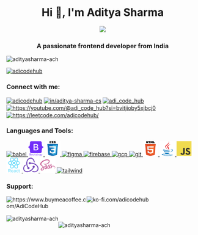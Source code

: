 <h1 align="center">Hi 👋, I'm Aditya Sharma</h1>
<div align="center"> <img src="https://github.com/adityasharma-ach/adityasharma-ach/edit/main/aditya-banner"></div>
<h3 align="center">A passionate frontend developer from India</h3>

<p align="left"> <img src="https://komarev.com/ghpvc/?username=adityasharma-ach&label=Profile%20views&color=0e75b6&style=flat" alt="adityasharma-ach" /> </p>

<p align="left"> <a href="https://twitter.com/adicodehub" target="blank"><img src="https://img.shields.io/twitter/follow/adicodehub?logo=twitter&style=for-the-badge" alt="adicodehub" /></a> </p>

<h3 align="left">Connect with me:</h3>
<p align="left">
<a href="https://twitter.com/adicodehub" target="blank"><img align="center" src="https://raw.githubusercontent.com/rahuldkjain/github-profile-readme-generator/master/src/images/icons/Social/twitter.svg" alt="adicodehub" height="30" width="40" /></a>
<a href="https://linkedin.com/in/in/aditya-sharma-cs" target="blank"><img align="center" src="https://raw.githubusercontent.com/rahuldkjain/github-profile-readme-generator/master/src/images/icons/Social/linked-in-alt.svg" alt="in/aditya-sharma-cs" height="30" width="40" /></a>
<a href="https://instagram.com/adi_code_hub" target="blank"><img align="center" src="https://raw.githubusercontent.com/rahuldkjain/github-profile-readme-generator/master/src/images/icons/Social/instagram.svg" alt="adi_code_hub" height="30" width="40" /></a>
<a href="https://www.youtube.com/c/https://youtube.com/@adi_code_hub?si=bvitjioby5xjbcj0" target="blank"><img align="center" src="https://raw.githubusercontent.com/rahuldkjain/github-profile-readme-generator/master/src/images/icons/Social/youtube.svg" alt="https://youtube.com/@adi_code_hub?si=bvitjioby5xjbcj0" height="30" width="40" /></a>
<a href="https://www.leetcode.com/https://leetcode.com/adicodehub/" target="blank"><img align="center" src="https://raw.githubusercontent.com/rahuldkjain/github-profile-readme-generator/master/src/images/icons/Social/leet-code.svg" alt="https://leetcode.com/adicodehub/" height="30" width="40" /></a>
</p>

<h3 align="left">Languages and Tools:</h3>
<p align="left"> <a href="https://babeljs.io/" target="_blank" rel="noreferrer"> <img src="https://www.vectorlogo.zone/logos/babeljs/babeljs-icon.svg" alt="babel" width="40" height="40"/> </a> <a href="https://getbootstrap.com" target="_blank" rel="noreferrer"> <img src="https://raw.githubusercontent.com/devicons/devicon/master/icons/bootstrap/bootstrap-plain-wordmark.svg" alt="bootstrap" width="40" height="40"/> </a> <a href="https://www.w3schools.com/css/" target="_blank" rel="noreferrer"> <img src="https://raw.githubusercontent.com/devicons/devicon/master/icons/css3/css3-original-wordmark.svg" alt="css3" width="40" height="40"/> </a> <a href="https://www.figma.com/" target="_blank" rel="noreferrer"> <img src="https://www.vectorlogo.zone/logos/figma/figma-icon.svg" alt="figma" width="40" height="40"/> </a> <a href="https://firebase.google.com/" target="_blank" rel="noreferrer"> <img src="https://www.vectorlogo.zone/logos/firebase/firebase-icon.svg" alt="firebase" width="40" height="40"/> </a> <a href="https://cloud.google.com" target="_blank" rel="noreferrer"> <img src="https://www.vectorlogo.zone/logos/google_cloud/google_cloud-icon.svg" alt="gcp" width="40" height="40"/> </a> <a href="https://git-scm.com/" target="_blank" rel="noreferrer"> <img src="https://www.vectorlogo.zone/logos/git-scm/git-scm-icon.svg" alt="git" width="40" height="40"/> </a> <a href="https://www.w3.org/html/" target="_blank" rel="noreferrer"> <img src="https://raw.githubusercontent.com/devicons/devicon/master/icons/html5/html5-original-wordmark.svg" alt="html5" width="40" height="40"/> </a> <a href="https://www.java.com" target="_blank" rel="noreferrer"> <img src="https://raw.githubusercontent.com/devicons/devicon/master/icons/java/java-original.svg" alt="java" width="40" height="40"/> </a> <a href="https://developer.mozilla.org/en-US/docs/Web/JavaScript" target="_blank" rel="noreferrer"> <img src="https://raw.githubusercontent.com/devicons/devicon/master/icons/javascript/javascript-original.svg" alt="javascript" width="40" height="40"/> </a> <a href="https://reactjs.org/" target="_blank" rel="noreferrer"> <img src="https://raw.githubusercontent.com/devicons/devicon/master/icons/react/react-original-wordmark.svg" alt="react" width="40" height="40"/> </a> <a href="https://redux.js.org" target="_blank" rel="noreferrer"> <img src="https://raw.githubusercontent.com/devicons/devicon/master/icons/redux/redux-original.svg" alt="redux" width="40" height="40"/> </a> <a href="https://sass-lang.com" target="_blank" rel="noreferrer"> <img src="https://raw.githubusercontent.com/devicons/devicon/master/icons/sass/sass-original.svg" alt="sass" width="40" height="40"/> </a> <a href="https://tailwindcss.com/" target="_blank" rel="noreferrer"> <img src="https://www.vectorlogo.zone/logos/tailwindcss/tailwindcss-icon.svg" alt="tailwind" width="40" height="40"/> </a> </p>

<h3 align="left">Support:</h3>
<p><a href="https://www.buymeacoffee.com/https://www.buymeacoffee.com/AdiCodeHub"> <img align="left" src="https://cdn.buymeacoffee.com/buttons/v2/default-yellow.png" height="50" width="210" alt="https://www.buymeacoffee.com/AdiCodeHub" /></a><a href="https://ko-fi.com/ko-fi.com/adicodehub"> <img align="left" src="https://cdn.ko-fi.com/cdn/kofi3.png?v=3" height="50" width="210" alt="ko-fi.com/adicodehub" /></a></p><br><br>

<p><img align="left" src="https://github-readme-stats.vercel.app/api/top-langs?username=adityasharma-ach&show_icons=true&locale=en&layout=compact" alt="adityasharma-ach" /></p>

<p>&nbsp;<img align="center" src="https://github-readme-stats.vercel.app/api?username=adityasharma-ach&show_icons=true&locale=en" alt="adityasharma-ach" /></p>


